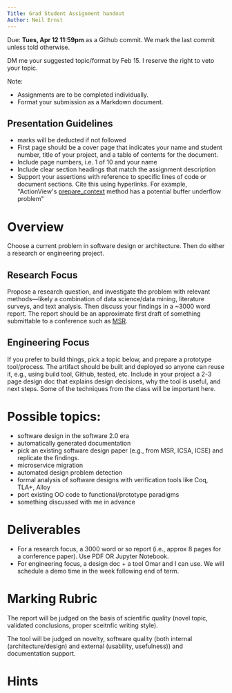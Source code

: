```yaml
---
Title: Grad Student Assignment handout
Author: Neil Ernst
---
```

Due: **Tues, Apr 12 11:59pm** as a Github commit. We mark the last commit unless told otherwise.

DM me your suggested topic/format by Feb 15. I reserve the right to veto your topic. 

Note:

* Assignments are to be completed individually.
* Format your submission as a Markdown document. 

## Presentation Guidelines

* marks will be deducted if not followed
* First page should be a cover page that indicates your name and student number, title of your project, and a table of contents for the document.
* Include page numbers, i.e. 1 of 10 and your name 
* Include clear section headings that match the assignment description
* Support your assertions with reference to specific lines of code or document sections. Cite this using hyperlinks. For example, "ActionView's [prepare_context](https://github.com/rails/rails/blob/7ca3ab415d409ba39b07ff5a96da06d68098069b/actionview/lib/action_view/context.rb#L22) method has a potential buffer underflow problem"

# Overview
Choose a current problem in software design or architecture.  Then do either a research or engineering project.

## Research Focus
Propose a research question, and investigate the problem with relevant methods—likely a combination of data science/data mining, literature surveys, and text analysis. Then discuss your findings in a ~3000 word report. The report should be an approximate first draft of something submittable to a conference such as [MSR](http://msrconf.org).

## Engineering Focus
If you prefer to build things, pick a topic below, and prepare a  prototype tool/process. The artifact should be built and deployed so anyone can reuse it, e.g., using build tool, Github, tested, etc. Include in your project a 2-3 page design doc that explains design decisions, why the tool is useful, and next steps. Some of the techniques from the class will be important here.

# Possible topics:

- software design in the software 2.0 era
- automatically generated documentation
- pick an existing software design paper (e.g., from MSR, ICSA, ICSE) and replicate the findings. 
- microservice migration
- automated design problem detection
- formal analysis of software designs with verification tools like Coq, TLA+, Alloy
- port existing OO code to functional/prototype paradigms
- something discussed with me in advance

# Deliverables
* For a research focus, a 3000 word or so report (i.e., approx 8 pages for a conference paper). Use PDF OR Jupyter Notebook.
* For engineering focus, a design doc + a tool Omar and I can use. We will schedule a demo time in the week following end of term. 

# Marking Rubric
The report will be judged on the basis of scientific quality (novel topic, validated conclusions, proper sceitnfic writing style).

The tool will be judged on novelty, software quality (both internal (architecture/design) and external (usability, usefulness)) and documentation support.

# Hints


